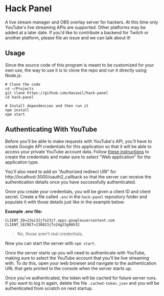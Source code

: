 # Hack Panel

A live stream manager and OBS overlay server for hackers.  At this time only YouTube's
live streaming APIs are supported.  Other platforms may be added at a later date.  If
you'd like to contribute a backend for Twitch or another platform, please file an issue
and we can talk about it!

## Usage

Since the source code of this program is meant to be customized for your own use,
the way to use it is to clone the repo and run it directly using Node.js:

```
# Clone the code
cd ~/Projects
git clone https://github.com/daviwil/hack-panel
cd hack-panel

# Install dependencies and then run it
npm install
npm start
```

## Authenticating With YouTube

Before you'll be able to make requests with YouTube's API, you'll have to create
Google API credentials for this application so that it will be able to access
your private YouTube account data.  Follow [these
instructions](https://support.google.com/googleapi/answer/6158849) to create the
credentials and make sure to select "Web application" for the application type.

You'll also need to add an "Authorized redirect URI" for
http://localhost:3000/oauth2_callback so that the server can receive the
authentication details once you have successfully authenticated.

Once you create your credentials, you will be given a client ID and client
secret.  Create a file called `.env` in the `hack-panel` repository folder
and populate it with those details just like in the example below:

**Example .env file:**

```
CLIENT_ID=23oi32jfo23jf.apps.googleusercontent.com
CLIENT_SECRET=230823jfo24g23g98h32
```

> No, those aren't real credentials.

Now you can start the server with `npm start`.

Once the server starts up you will need to authenticate with YouTube, making
sure to select the YouTube account that you'll be live streaming with.  To do
this, open your web browser and navigate to the authentication URL that gets
printed to the console when the server starts up.

Once you've authenticated, the token will be cached for future server runs.  If
you want to log in again, delete the file `.cached-token.json` and you will be
authenticated from scratch on next startup.
